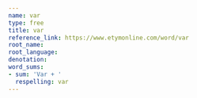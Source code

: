```yaml
---
name: var
type: free
title: var
reference_link: https://www.etymonline.com/word/var
root_name: 
root_language: 
denotation: 
word_sums:
- sum: 'Var + '
  respelling: var
---
```

